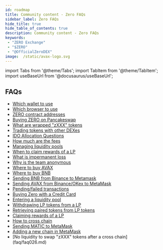 ```yaml
---
id: roadmap
title: Community content - Zero FAQs
sidebar_label: Zero FAQs
hide_title: true
hide_table_of_contents: true
description: Community content - Zero FAQs
keywords:
 - "ZERO Exchange"
 - "$ZERO"
 - "@OfficialZeroDEX"
image:  /static/avax-logo.svg
---
```


import Tabs from '@theme/Tabs';
import TabItem from '@theme/TabItem';
import useBaseUrl from '@docusaurus/useBaseUrl';



## FAQs

* [Which wallet to use](faq/faq001.md)  
* [Which browser to use](faq/faq002.md)  
* [ZERO contract addresses](faq/faq003.md)  
* [Buying ZERO on Pancakeswap](faq/faq004.md)  
* [What are wrapped "zXXX" tokens](faq/faq005.md)  
* [Trading tokens with other DEXes](faq/faq006.md)  
* [IDO Allocation Questions](faq/faq007.md)  
* [How much are the fees](faq/faq008.md)  
* [Managing liquidity pools](faq/faq009.md)  
* [When to claim rewards of a LP](faq/faq010.md)  
* [What is impermanent loss](faq/faq011.md)  
* [Why is the team anonymous](faq/faq012.md)  
* [Where to buy AVAX](faq/faq013.md)  
* [Where to buy BNB](faq/faq014.md)  
* [Sending BNB from Binance to Metamask](faq/faq015.md)  
* [Sending AVAX from Binance/OKex to MetaMask](faq/faq016.md)  
* [Pending/failed transactions](faq/faq017.md)  
* [Buying Zero with a Credit Card](faq/faq018.md)  
* [Entering a liquidity pool](faq/faq019.md)  
* [Withdrawing LP tokens from a LP](faq/faq020.md)  
* [Retrieving paired tokens from LP tokens](faq/faq021.md)  
* [Claiming rewards of a LP](faq/faq022.md)  
* [How to cross chain](faq/faq023.md)  
* [Sending MATIC to MetaMask](faq/faq024.md)  
* [Adding a new chain in MetaMask](faq/faq025.md) 
* [No liquidity to swap "zXXX" tokens after a cross chain] (faq/faq026.md) 
